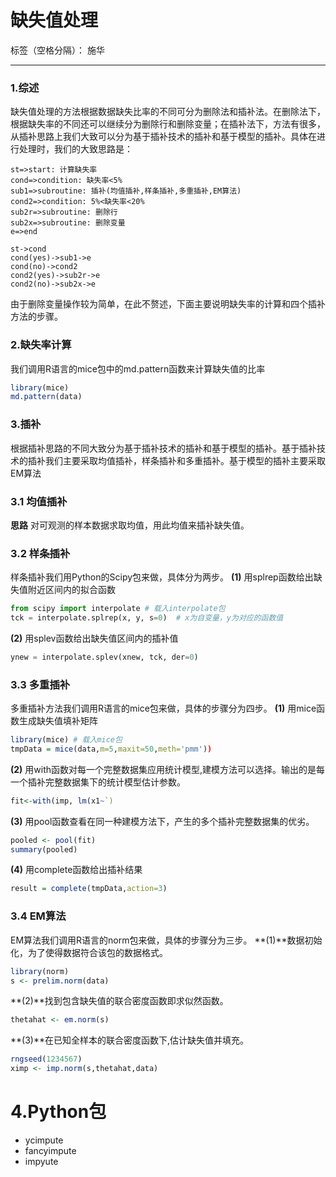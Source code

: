 # 缺失值处理

标签（空格分隔）： 施华

---

### **1.综述**
缺失值处理的方法根据数据缺失比率的不同可分为删除法和插补法。在删除法下，根据缺失率的不同还可以继续分为删除行和删除变量；在插补法下，方法有很多，从插补思路上我们大致可以分为基于插补技术的插补和基于模型的插补。具体在进行处理时，我们的大致思路是：
```flow
st=>start: 计算缺失率
cond=>condition: 缺失率<5%
sub1=>subroutine: 插补(均值插补,样条插补,多重插补,EM算法)
cond2=>condition: 5%<缺失率<20%
sub2r=>subroutine: 删除行
sub2x=>subroutine: 删除变量
e=>end

st->cond
cond(yes)->sub1->e
cond(no)->cond2
cond2(yes)->sub2r->e
cond2(no)->sub2x->e
```
由于删除变量操作较为简单，在此不赘述，下面主要说明缺失率的计算和四个插补方法的步骤。


### **2.缺失率计算**
我们调用R语言的mice包中的md.pattern函数来计算缺失值的比率
```R
library(mice)
md.pattern(data) 
```


### **3.插补**
根据插补思路的不同大致分为基于插补技术的插补和基于模型的插补。基于插补技术的插补我们主要采取均值插补，样条插补和多重插补。基于模型的插补主要采取EM算法


### **3.1 均值插补**
**思路**
对可观测的样本数据求取均值，用此均值来插补缺失值。


### **3.2 样条插补**
样条插补我们用Python的Scipy包来做，具体分为两步。
**(1)** 用splrep函数给出缺失值附近区间内的拟合函数
```Python
from scipy import interpolate # 载入interpolate包
tck = interpolate.splrep(x, y, s=0)  # x为自变量，y为对应的函数值
```
**(2)** 用splev函数给出缺失值区间内的插补值
```Python  
ynew = interpolate.splev(xnew, tck, der=0) 
```
### **3.3 多重插补**
多重插补方法我们调用R语言的mice包来做，具体的步骤分为四步。
**(1)** 用mice函数生成缺失值填补矩阵
```R
library(mice) # 载入mice包
tmpData = mice(data,m=5,maxit=50,meth='pmm'))
```
**(2)** 用with函数对每一个完整数据集应用统计模型,建模方法可以选择。输出的是每一个插补完整数据集下的统计模型估计参数。
```R
fit<-with(imp, lm(x1~`)
```
**(3)** 用pool函数查看在同一种建模方法下，产生的多个插补完整数据集的优劣。
```R
pooled <- pool(fit)
summary(pooled) 
```
**(4)** 用complete函数给出插补结果
```R
result = complete(tmpData,action=3) 
```
### 3.4 **EM算法**
EM算法我们调用R语言的norm包来做，具体的步骤分为三步。
**(1)**数据初始化，为了使得数据符合该包的数据格式。
```R
library(norm)
s <- prelim.norm(data) 
```
**(2)**找到包含缺失值的联合密度函数即求似然函数。
```R
thetahat <- em.norm(s)  
```
**(3)**在已知全样本的联合密度函数下,估计缺失值并填充。
```R
rngseed(1234567) 
ximp <- imp.norm(s,thetahat,data) 
```

# **4.Python包**
+ ycimpute
+ fancyimpute
+ impyute





